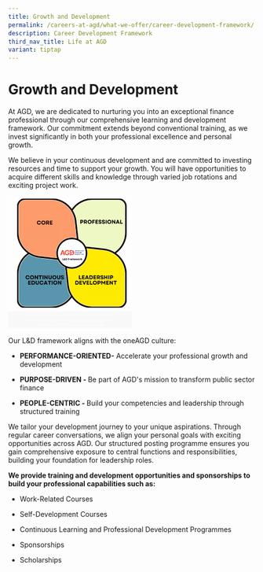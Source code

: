 ```yaml
---
title: Growth and Development
permalink: /careers-at-agd/what-we-offer/career-development-framework/
description: Career Development Framework
third_nav_title: Life at AGD
variant: tiptap
---
```

<h1>Growth and Development</h1>
<p></p>
<p>At AGD, we are dedicated to nurturing you into an exceptional finance
professional through our comprehensive learning and development framework.
Our commitment extends beyond conventional training, as we invest significantly
in both your professional excellence and personal growth.</p>
<p>We believe in your continuous development and are committed to investing
resources and time to support your growth. You will have opportunities
to acquire different skills and knowledge through varied job rotations
and exciting project work.</p>
<p></p>
<p></p>
<div class="isomer-image-wrapper">
<img style="width: 50%;" height="auto" width="100%" alt="" src="/images/Enhanced_L_D_Framework_for_all_AGD_Officers__Compiled_.png">
</div>
<p>Our L&amp;D framework aligns with the oneAGD culture:</p>
<ul data-tight="true" class="tight">
<li>
<p><strong>PERFORMANCE-ORIENTED-</strong> Accelerate your professional growth
and development</p>
</li>
</ul>
<p></p>
<ul data-tight="true" class="tight">
<li>
<p><strong>PURPOSE-DRIVEN - </strong>Be part of AGD's mission to transform
public sector finance</p>
</li>
</ul>
<p></p>
<ul data-tight="true" class="tight">
<li>
<p><strong>PEOPLE-CENTRIC - </strong>Build your competencies and leadership
through structured training</p>
</li>
</ul>
<p></p>
<p>We tailor your development journey to your unique aspirations. Through
regular career conversations, we align your personal goals with exciting
opportunities across AGD. Our structured posting programme ensures you
gain comprehensive exposure to central functions and responsibilities,
building your foundation for leadership roles.</p>
<p></p>
<p><strong>We provide training and development opportunities and sponsorships to build your professional capabilities such as:</strong>
</p>
<ul data-tight="true" class="tight">
<li>
<p>Work-Related Courses</p>
</li>
<li>
<p>Self-Development Courses</p>
</li>
<li>
<p>Continuous Learning and Professional Development Programmes</p>
</li>
<li>
<p>Sponsorships</p>
</li>
<li>
<p>Scholarships</p>
</li>
</ul>
<p></p>